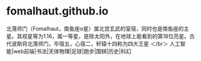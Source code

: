 # fomalhaut.github.io
北落师门（Fomalhaut，南鱼座α星）属北宫玄武的室宿，同时也是南鱼座的主星。其视星等为1.16，属一等星，是除太阳外，在地球上能看到的第18位亮星。古代波斯将北落师门，毕宿五，心宿二，轩辕十四称为四大王星
＜/br＞
人工智能|web前端|书法|天体物理|足球|跑步|围棋|历史|科幻
